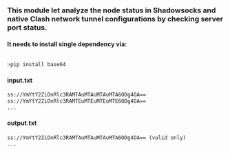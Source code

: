 ### This module let analyze the node status in Shadowsocks and native Clash network tunnel configurations by checking server port status.
#### It needs to install single dependency via:

```python

>pip install base64
```

#### input.txt
```txt
ss://YmYtY2ZiOnRlc3RAMTAuMTAuMTAuMTA6ODg4OA==
ss://YmYtY2ZiOnRlc3RAMTEuMTEuMTEuMTE6ODg4OA==
...
```
#### output.txt
```txt
ss://YmYtY2ZiOnRlc3RAMTAuMTAuMTAuMTA6ODg4OA== (valid only)
...
```
